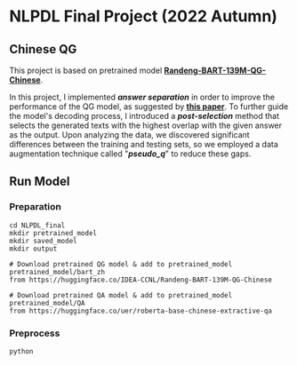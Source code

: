 # NLPDL Final Project (2022 Autumn)
## Chinese QG ##

This project is based on pretrained model [**Randeng-BART-139M-QG-Chinese**](https://huggingface.co/IDEA-CCNL/Randeng-BART-139M-QG-Chinese). 

In this project, I implemented ***answer separation*** in order to improve the performance of the QG model, as suggested by [**this paper**](https://arxiv.org/pdf/1809.02393.pdf). To further guide the model's decoding process, I introduced a ***post-selection*** method that selects the generated texts with the highest overlap with the given answer as the output. Upon analyzing the data, we discovered significant differences between the training and testing sets, so we employed a data augmentation technique called "***pseudo_q***" to reduce these gaps.

## Run Model ##

### Preparation ###
```
cd NLPDL_final 
mkdir pretrained_model 
mkdir saved_model 
mkdir output 

# Download pretrained QG model & add to pretrained_model
pretrained_model/bart_zh 
from https://huggingface.co/IDEA-CCNL/Randeng-BART-139M-QG-Chinese

# Download pretrained QA model & add to pretrained_model
pretrained_model/QA 
from https://huggingface.co/uer/roberta-base-chinese-extractive-qa
```

### Preprocess ###
```
python 
```
